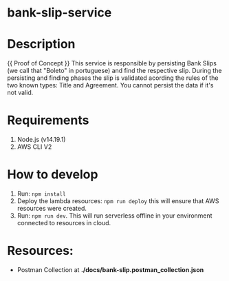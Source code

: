 # bank-slip-service

# Description
{{ Proof of Concept }} This service is responsible by persisting Bank Slips (we call that "Boleto" in portuguese) and find the respective slip. 
During the persisting and finding phases the slip is validated acording the rules of the two known types: Title and Agreement. You cannot persist the data if it's not valid.

# Requirements

1. Node.js (v14.19.1)
2. AWS CLI V2

# How to develop

1. Run: `npm install`
2. Deploy the lambda resources: `npm run deploy` this will ensure that AWS resources were created.
3. Run: `npm run dev`. This will run serverless offline in your environment connected to resources in cloud.

# Resources:

- Postman Collection at **./docs/bank-slip.postman_collection.json**